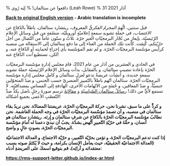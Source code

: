 % دافعوا عن ستالمان!
% لِيَه رُوي (Leah Rowe)
% 31 آذار 2021

**[Back to original English version](rms.md) - Arabic translation is incomplete**

قبل سنتين، اتُّهِمَ *المجرمُ الفكريُّ* المعروف، ريتشارد ستالمان، باطلاً بالدّفاع عن
*الاغتصاب*، في حملةِ تشويهِ سمعةٍ إعلاميّةٍ أورويليّة، منسّقةٍ من قبلِ وسائلِ الإعلامِ
الرّئيسيّة، بإيعازٍ من تُجّار البرمجيّاتِ الغيرِ حرّة. ثلاثٌ و ستّون عاماً من النّضال من
أجل *حرّيّتكم*، كُتِمَت. كانت تلك الحملة من العتاء إلى ما دفع ستالمان إلى
الاستقالة من منصبه كرأيس مؤسّسة البرمجيّات الحرّة. و لم تقم المؤسّسة بأي إجراءٍ
لحمايته أو الدّفاع عنه، و لكن، تستطيع *أنت* الدّفاع عنه!

في الحادي و العشرين من آذار من عام 2021، قامَ مجلس إدارةِ مؤسّسة البرمجيّات
الحرّة بإعادة تنصيب ستالمان. و بالمقابل، بدأت وسائل الإعلام الرّئيسيّة حملةَ
تشويهِ سمعةٍ جديدة، و أُنشِأَت عريضةٌ تدعو لعزلِ ستالمان و كاملِ مجلس إدارة مؤسّسة
البرمجيّات الحرّة. ستالمان اتّهم باطلاً بالتّمييز العنصريّ حسب الجنس، و ضدّ
المتحوّلين جنسيّاً، و ضدّ المعاقين، و حُفنَةٍ من الاتّهامات الأخرى، الهادفةِ إلى
المساسِ بمصداقيّته. لا تستمع لأيٍّ من ذلك! [رسائلُ ستالمان
السّياسيّة](https://www.stallman.org/archives/) و
[مقالاتهُ](https://stallman.org/#politics) ترسم صورةَ رجلٍ ناضل بكدٍّ ضدَّ التّعصّبِ
الأعمى بجميعِ أشكاله!

**و كردٍّ على ما سبق، نشرنا نحن، حركةَ البرمجيّاتِ الحرّة، عريضتنا المضادّة. نحن
نريدُ بقاء ستالمان في منصبه، و أن تصمدَ مؤسّسة البرمجيّات الحرّة في وجه الحملة
الغاشمة. نحن نطالبُ مؤسّسة البرمجيّات الحرّة بالدّفاعِ عن شرفِ ستالمان و
إِرثه. ريتشارد ستالمان هو أنسان، و حقّهُ في حرّيّةِ التّعبيرِ اتّهض بشدّة. يجبُ أن نبديَ
دعمنا له أمامَ مؤسّسة البرمجيّات الحرّة، بصوتٍ عالٍ و واضح.**

**إذا كنت تدعم البرمجيّات الحرّة، و تؤمن بحرّيّة التّعبير، و حرّيّة الاجتماع، و
العدالة الاجتماعيّة (العدالة الاجتماعيّة الحقيقيّة، حيث يعامل الإنسان بكرامة، و
حيث لا يُكتَمُ صوته بسبب معتقداته و آرائِه)، قم بتوقيع اسمكَ على العريضةِ أدناه:**

**<https://rms-support-letter.github.io/index-ar.html>**


